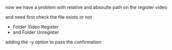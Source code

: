 now we have a problem with relative and absoulte path on the register video 

and need first check the file exists or not 

- Folder Video Register
- and Folder Unregister

adding the -y option to pass the confirmation